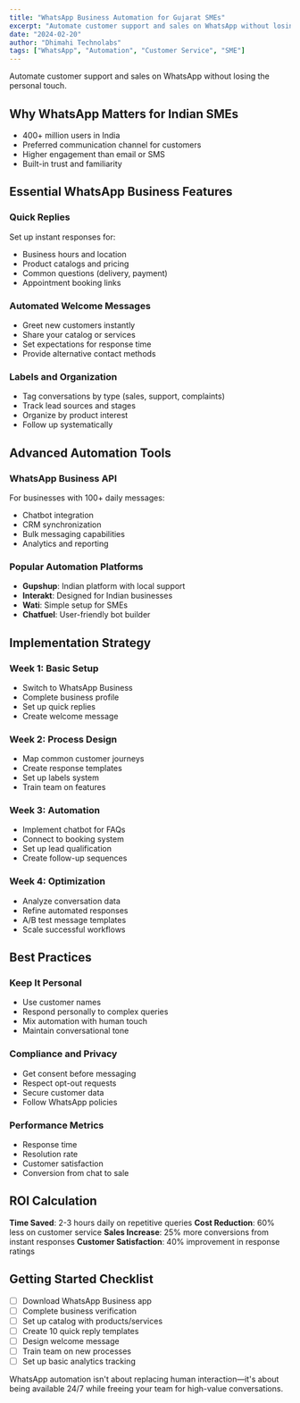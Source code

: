 ```yaml
---
title: "WhatsApp Business Automation for Gujarat SMEs"
excerpt: "Automate customer support and sales on WhatsApp without losing the personal touch."
date: "2024-02-20"
author: "Dhimahi Technolabs"
tags: ["WhatsApp", "Automation", "Customer Service", "SME"]
---
```


Automate customer support and sales on WhatsApp without losing the personal touch.

## Why WhatsApp Matters for Indian SMEs

- 400+ million users in India
- Preferred communication channel for customers
- Higher engagement than email or SMS
- Built-in trust and familiarity

## Essential WhatsApp Business Features

### Quick Replies
Set up instant responses for:
- Business hours and location
- Product catalogs and pricing
- Common questions (delivery, payment)
- Appointment booking links

### Automated Welcome Messages
- Greet new customers instantly
- Share your catalog or services
- Set expectations for response time
- Provide alternative contact methods

### Labels and Organization
- Tag conversations by type (sales, support, complaints)
- Track lead sources and stages
- Organize by product interest
- Follow up systematically

## Advanced Automation Tools

### WhatsApp Business API
For businesses with 100+ daily messages:
- Chatbot integration
- CRM synchronization
- Bulk messaging capabilities
- Analytics and reporting

### Popular Automation Platforms
- **Gupshup**: Indian platform with local support
- **Interakt**: Designed for Indian businesses
- **Wati**: Simple setup for SMEs
- **Chatfuel**: User-friendly bot builder

## Implementation Strategy

### Week 1: Basic Setup
- Switch to WhatsApp Business
- Complete business profile
- Set up quick replies
- Create welcome message

### Week 2: Process Design
- Map common customer journeys
- Create response templates
- Set up labels system
- Train team on features

### Week 3: Automation
- Implement chatbot for FAQs
- Connect to booking system
- Set up lead qualification
- Create follow-up sequences

### Week 4: Optimization
- Analyze conversation data
- Refine automated responses
- A/B test message templates
- Scale successful workflows

## Best Practices

### Keep It Personal
- Use customer names
- Respond personally to complex queries
- Mix automation with human touch
- Maintain conversational tone

### Compliance and Privacy
- Get consent before messaging
- Respect opt-out requests
- Secure customer data
- Follow WhatsApp policies

### Performance Metrics
- Response time
- Resolution rate
- Customer satisfaction
- Conversion from chat to sale

## ROI Calculation

**Time Saved**: 2-3 hours daily on repetitive queries
**Cost Reduction**: 60% less on customer service
**Sales Increase**: 25% more conversions from instant responses
**Customer Satisfaction**: 40% improvement in response ratings

## Getting Started Checklist

- [ ] Download WhatsApp Business app
- [ ] Complete business verification
- [ ] Set up catalog with products/services
- [ ] Create 10 quick reply templates
- [ ] Design welcome message
- [ ] Train team on new processes
- [ ] Set up basic analytics tracking

WhatsApp automation isn't about replacing human interaction—it's about being available 24/7 while freeing your team for high-value conversations.